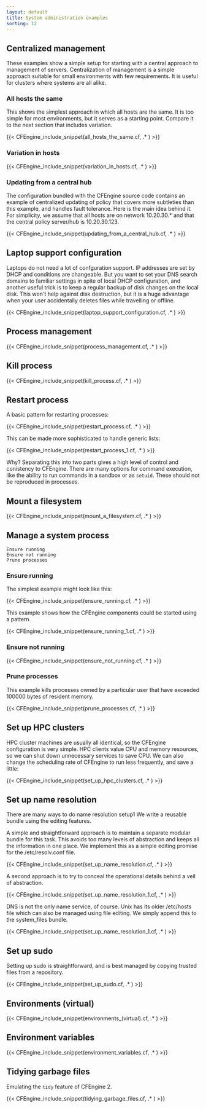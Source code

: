 ```yaml
---
layout: default
title: System administration examples
sorting: 12
---
```


## Centralized management

These examples show a simple setup for starting with a central approach to management of servers. Centralization of management is a simple approach suitable for small environments with few requirements. It is useful for clusters where systems are all alike.

### All hosts the same

This shows the simplest approach in which all hosts are the same. It is too simple for most environments, but it serves as a starting point. Compare it to the next section that includes variation.

{{< CFEngine_include_snippet(all_hosts_the_same.cf, .* ) >}}

### Variation in hosts

{{< CFEngine_include_snippet(variation_in_hosts.cf, .* ) >}}

### Updating from a central hub

The configuration bundled with the CFEngine source code contains an example of centralized updating of policy that covers more subtleties than this example, and handles fault tolerance. Here is the main idea behind it. For simplicity, we assume that all hosts are on network 10.20.30.* and that the central policy server/hub is 10.20.30.123.

{{< CFEngine_include_snippet(updating_from_a_central_hub.cf, .* ) >}}

## Laptop support configuration

Laptops do not need a lot of confguration support. IP addresses are set by DHCP and conditions are changeable. But you want to set your DNS search domains to familiar settings in spite of local DHCP configuration, and another useful trick is to keep a regular backup of disk changes on the local disk. This won't help against disk destruction, but it is a huge advantage when your user accidentally deletes files while travelling or offline.

{{< CFEngine_include_snippet(laptop_support_configuration.cf, .* ) >}}

## Process management

{{< CFEngine_include_snippet(process_management.cf, .* ) >}}

## Kill process

{{< CFEngine_include_snippet(kill_process.cf, .* ) >}}

## Restart process

A basic pattern for restarting processes:

{{< CFEngine_include_snippet(restart_process.cf, .* ) >}}

This can be made more sophisticated to handle generic lists:

{{< CFEngine_include_snippet(restart_process_1.cf, .* ) >}}

Why? Separating this into two parts gives a high level of control and conistency to CFEngine. There are many options for command execution, like the ability to run commands in a sandbox or as `setuid`. These should not be reproduced in processes.

## Mount a filesystem

{{< CFEngine_include_snippet(mount_a_filesystem.cf, .* ) >}}

## Manage a system process

    Ensure running
    Ensure not running
    Prune processes

### Ensure running

The simplest example might look like this:

{{< CFEngine_include_snippet(ensure_running.cf, .* ) >}}

This example shows how the CFEngine components could be started using a pattern.

{{< CFEngine_include_snippet(ensure_running_1.cf, .* ) >}}

### Ensure not running

{{< CFEngine_include_snippet(ensure_not_running.cf, .* ) >}}

### Prune processes

This example kills processes owned by a particular user that have exceeded 100000 bytes of resident memory.

{{< CFEngine_include_snippet(prune_processes.cf, .* ) >}}

## Set up HPC clusters

HPC cluster machines are usually all identical, so the CFEngine configuration is very simple. HPC clients value CPU and memory resources, so we can shut down unnecessary services to save CPU. We can also change the scheduling rate of CFEngine to run less frequently, and save a little:

{{< CFEngine_include_snippet(set_up_hpc_clusters.cf, .* ) >}}

## Set up name resolution

There are many ways to do name resolution setup1 We write a reusable bundle using the editing features.

A simple and straightforward approach is to maintain a separate modular bundle for this task. This avoids too many levels of abstraction and keeps all the information in one place. We implement this as a simple editing promise for the /etc/resolv.conf file.

{{< CFEngine_include_snippet(set_up_name_resolution.cf, .* ) >}}

A second approach is to try to conceal the operational details behind a veil of abstraction.

{{< CFEngine_include_snippet(set_up_name_resolution_1.cf, .* ) >}}

DNS is not the only name service, of course. Unix has its older /etc/hosts file which can also be managed using file editing. We simply append this to the system_files bundle.

{{< CFEngine_include_snippet(set_up_name_resolution_1.cf, .* ) >}}

## Set up sudo

Setting up sudo is straightforward, and is best managed by copying trusted files from a repository.

{{< CFEngine_include_snippet(set_up_sudo.cf, .* ) >}}

## Environments (virtual)

{{< CFEngine_include_snippet(environments_(virtual).cf, .* ) >}}

## Environment variables

{{< CFEngine_include_snippet(environment_variables.cf, .* ) >}}

## Tidying garbage files

Emulating the `tidy` feature of CFEngine 2.

{{< CFEngine_include_snippet(tidying_garbage_files.cf, .* ) >}}
